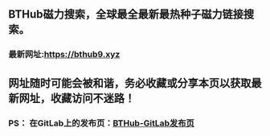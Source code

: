 ## **BTHub磁力搜索，全球最全最新最热种子磁力链接搜索。**
### 最新网址:<a href="https://bthub9.xyz" target="_blank">https://bthub9.xyz</a>
## 网址随时可能会被和谐，务必收藏或分享本页以获取最新网址，收藏访问不迷路！

### PS： 在GitLab上的发布页：[**BTHub-GitLab发布页**](https://gitlab.com/fwonggh/Bthub/-/blob/master/README.md)
     


